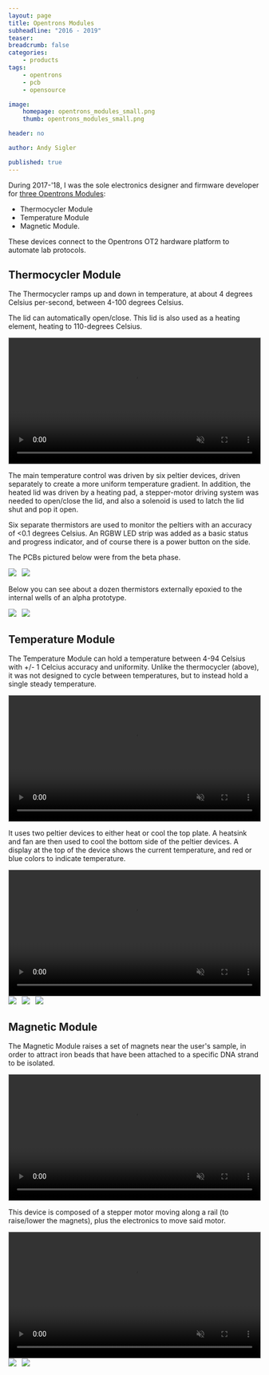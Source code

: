 ```yaml
---
layout: page
title: Opentrons Modules
subheadline: "2016 - 2019"
teaser: 
breadcrumb: false
categories:
    - products
tags:
    - opentrons
    - pcb
    - opensource

image:
    homepage: opentrons_modules_small.png
    thumb: opentrons_modules_small.png

header: no

author: Andy Sigler

published: true
---
```


During 2017-'18, I was the sole electronics designer and firmware developer for [three Opentrons Modules](https://opentrons.com/modules):

 - Thermocycler Module
 - Temperature Module
 - Magnetic Module.

These devices connect to the Opentrons OT2 hardware platform to automate lab protocols.

## Thermocycler Module

The Thermocycler ramps up and down in temperature, at about 4 degrees Celsius per-second, between 4-100 degrees Celsius.

The lid can automatically open/close. This lid is also used as a heating element, heating to 110-degrees Celsius.

<video id="vid_cycler" style="width:100%; height:auto; border:1px solid #aaa" width="960" height="540" controls loop muted>
  <source src="{{site.url}}/images/thermocycler-video.webm" type="video/webm">
  <source src="{{site.url}}/images/thermocycler-video.ogv" type="video/ogg">
  <source src="{{site.url}}/images/thermocycler-video.mp4" type="video/mp4">
</video>
<script type="text/javascript">
    var vid_cycler = document.getElementById('vid_cycler');
    vid_cycler.removeAttribute('controls');
    vid_cycler.addEventListener('canplaythrough', function(e){
        vid_cycler.play();
    })
</script>

The main temperature control was driven by six peltier devices, driven separately to create a more uniform temperature gradient. In addition, the heated lid was driven by a heating pad, a stepper-motor driving system was needed to open/close the lid, and also a solenoid is used to latch the lid shut and pop it open.

Six separate thermistors are used to monitor the peltiers with an accuracy of <0.1 degrees Celsius. An RGBW LED strip was added as a basic status and progress indicator, and of course there is a power button on the side.

The PCBs pictured below were from the beta phase.

<img style="max-width:48.75%;" src="{{site.url}}/images/ot2-thermocycler-pcb-main.jpg" >
<img style="max-width:48.75%;margin-left:1.4%" src="{{site.url}}/images/ot2-thermocycler-pcb-peltiers.jpg" >

Below you can see about a dozen thermistors externally epoxied to the internal wells of an alpha prototype.

<img style="max-width:48.75%;" src="{{site.url}}/images/ot2-thermocycler-prototype-lid.jpg" >
<img style="max-width:48.75%;margin-left:1.4%" src="{{site.url}}/images/ot2-thermocycler-prototype-thermistors.jpg" >

## Temperature Module

The Temperature Module can hold a temperature between 4-94 Celsius with +/- 1 Celcius accuracy and uniformity. Unlike the thermocycler (above), it was not designed to cycle between temperatures, but to instead hold a single steady temperature.

<video id="vid_ot2_temp_deck" style="width:100%; height:auto; border:1px solid #aaa" width="854" height="480" controls loop muted>
  <source src="{{site.url}}/images/ot2_temp_deck.webm" type="video/webm">
  <source src="{{site.url}}/images/ot2_temp_deck.ogv" type="video/ogg">
  <source src="{{site.url}}/images/ot2_temp_deck.mp4" type="video/mp4">
</video>
<script type="text/javascript">
    var vid_ot2_temp_deck = document.getElementById('vid_ot2_temp_deck');
    vid_ot2_temp_deck.removeAttribute('controls');
    vid_ot2_temp_deck.addEventListener('canplaythrough', function(e){
        vid_ot2_temp_deck.play();
    })
</script>

It uses two peltier devices to either heat or cool the top plate. A heatsink and fan are then used to cool the bottom side of the peltier devices. A display at the top of the device shows the current temperature, and red or blue colors to indicate temperature.

<video id="vid_ot2_temp_deck_loop" style="width:100%; height:auto; border:1px solid #aaa" width="854" height="480" controls loop muted>
  <source src="{{site.url}}/images/ot2_temp_deck_loop.webm" type="video/webm">
  <source src="{{site.url}}/images/ot2_temp_deck_loop.ogv" type="video/ogg">
  <source src="{{site.url}}/images/ot2_temp_deck_loop.mp4" type="video/mp4">
</video>
<script type="text/javascript">
    var vid_ot2_temp_deck_loop = document.getElementById('vid_ot2_temp_deck_loop');
    vid_ot2_temp_deck_loop.removeAttribute('controls');
    vid_ot2_temp_deck_loop.addEventListener('canplaythrough', function(e){
        vid_ot2_temp_deck_loop.play();
    })
</script>

<img style="max-width:31.75%;" src="{{site.url}}/images/ot2_temp_deck_2.jpg" >
<img style="max-width:31.75%;margin-left:1.4%" src="{{site.url}}/images/ot2_temp_deck_3.jpg" >
<img style="max-width:31.75%;margin-left:1.4%" src="{{site.url}}/images/ot2_temp_deck_4.jpg" >

<br />

## Magnetic Module

The Magnetic Module raises a set of magnets near the user's sample, in order to attract iron beads that have been attached to a specific DNA strand to be isolated.

<video id="vid_ot2_mag_deck" style="width:100%; height:auto; border:1px solid #aaa" width="854" height="480" controls loop muted>
  <source src="{{site.url}}/images/ot2_mag_deck.webm" type="video/webm">
  <source src="{{site.url}}/images/ot2_mag_deck.ogv" type="video/ogg">
  <source src="{{site.url}}/images/ot2_mag_deck.mp4" type="video/mp4">
</video>
<script type="text/javascript">
    var vid_ot2_mag_deck = document.getElementById('vid_ot2_mag_deck');
    vid_ot2_mag_deck.removeAttribute('controls');
    vid_ot2_mag_deck.addEventListener('canplaythrough', function(e){
        vid_ot2_mag_deck.play();
    })
</script>

This device is composed of a stepper motor moving along a rail (to raise/lower the magnets), plus the electronics to move said motor.

<video id="vid_ot2_mag_deck_loop" style="width:100%; height:auto; border:1px solid #aaa" width="854" height="480" controls loop muted>
  <source src="{{site.url}}/images/ot2_mag_deck_loop.webm" type="video/webm">
  <source src="{{site.url}}/images/ot2_mag_deck_loop.ogv" type="video/ogg">
  <source src="{{site.url}}/images/ot2_mag_deck_loop.mp4" type="video/mp4">
</video>
<script type="text/javascript">
    var vid_ot2_mag_deck_loop = document.getElementById('vid_ot2_mag_deck_loop');
    vid_ot2_mag_deck_loop.removeAttribute('controls');
    vid_ot2_mag_deck_loop.addEventListener('canplaythrough', function(e){
        vid_ot2_mag_deck_loop.play();
    })
</script>

<img style="max-width:48.75%;" src="{{site.url}}/images/ot2_mag_deck_pcb.jpg" >
<img style="max-width:48.75%;margin-left:1.4%" src="{{site.url}}/images/ot2_modules_cables.jpg" >
